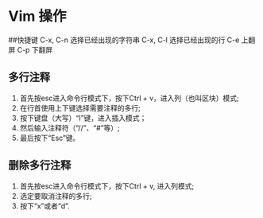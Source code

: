 # Vim 操作

##快捷键
C-x, C-n 选择已经出现的字符串
C-x, C-l 选择已经出现的行
C-e  上翻屏
C-p  下翻屏

## 多行注释
1. 首先按esc进入命令行模式下，按下Ctrl + v，进入列（也叫区块）模式;
2. 在行首使用上下键选择需要注释的多行;
3. 按下键盘（大写）“I”键，进入插入模式；
4. 然后输入注释符（“//”、“#”等）;
5. 最后按下“Esc”键。

 
## 删除多行注释
1. 首先按esc进入命令行模式下，按下Ctrl + v, 进入列模式;
2. 选定要取消注释的多行;
3. 按下“x”或者“d”.

